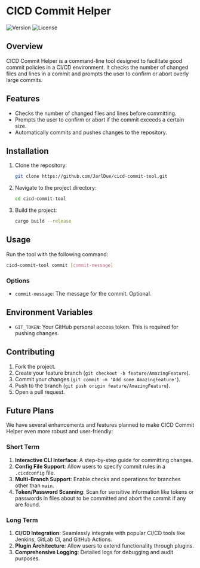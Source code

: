 # CICD Commit Helper

![Version](https://img.shields.io/badge/version-0.1-blue)
![License](https://img.shields.io/badge/license-MIT-green)

## Overview

CICD Commit Helper is a command-line tool designed to facilitate good commit policies in a CI/CD environment. It checks the number of changed files and lines in a commit and prompts the user to confirm or abort overly large commits.

## Features

- Checks the number of changed files and lines before committing.
- Prompts the user to confirm or abort if the commit exceeds a certain size.
- Automatically commits and pushes changes to the repository.

## Installation

1. Clone the repository:

    ```bash
    git clone https://github.com/JarlDue/cicd-commit-tool.git
    ```

2. Navigate to the project directory:

    ```bash
    cd cicd-commit-tool
    ```

3. Build the project:

    ```bash
    cargo build --release
    ```

## Usage

Run the tool with the following command:

```bash
cicd-commit-tool commit [commit-message]
```

### Options

- `commit-message`: The message for the commit. Optional.

## Environment Variables

- `GIT_TOKEN`: Your GitHub personal access token. This is required for pushing changes.

## Contributing

1. Fork the project.
2. Create your feature branch (`git checkout -b feature/AmazingFeature`).
3. Commit your changes (`git commit -m 'Add some AmazingFeature'`).
4. Push to the branch (`git push origin feature/AmazingFeature`).
5. Open a pull request.

## Future Plans

We have several enhancements and features planned to make CICD Commit Helper even more robust and user-friendly:

### Short Term

1. **Interactive CLI Interface**: A step-by-step guide for committing changes.
2. **Config File Support**: Allow users to specify commit rules in a `.cicdconfig` file.
3. **Multi-Branch Support**: Enable checks and operations for branches other than `main`.
4. **Token/Password Scanning**: Scan for sensitive information like tokens or passwords in files about to be committed and abort the commit if any are found.

### Long Term

1. **CI/CD Integration**: Seamlessly integrate with popular CI/CD tools like Jenkins, GitLab CI, and GitHub Actions.
2. **Plugin Architecture**: Allow users to extend functionality through plugins.
3. **Comprehensive Logging**: Detailed logs for debugging and audit purposes.
